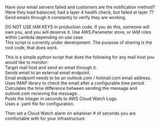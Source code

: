 Have your email servers failed and customers are the notification method? Were they load balanced, had a layer 4 health check, but failed at layer 7? Send emails through it constantly to verify they are working. <BR>

DO NOT USE IAM KEYS in production code. If you do this, someone will own you, and you will deserve it. Use AWS Parameter store, or IAM roles within Lambda depending on use case. <BR>
This script is currently under development. The purpose of sharing is the root code, that does work. <BR>

This is a simple python script that does the following for any mail host you would like to monitor: <BR>
Target mail host and send an email through it. <BR>
Sends email to an external email endpoint. <BR>
Email endpoint needs to be an outlook.com / hotmail.com email address. <BR>
Uses IMAP library to check the email after a configurable time period. <BR>
Calculates the time difference between sending the message and outlook.com recieving the message. <BR>
Posts the integer in seconds to AWS Cloud Watch Logs. <BR>
Uses a .yaml file for configuration. <BR>

Then set a Cloud Watch alarm on whatever # of seconds you are comfortable with for your infrastructure

